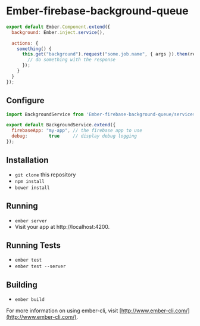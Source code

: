 # Ember-firebase-background-queue

```javascript
export default Ember.Component.extend({
  background: Ember.inject.service(),

  actions: {
    something() {
      this.get("background").request("some.job.name", { args }).then(response => {
        // do something with the response
      });
    }
  }
});
```

## Configure

```javascript
import BackgroundService from 'Ember-firebase-background-queue/services/background';

export default BackgroundService.extend({
  firebaseApp: "my-app", // the firebase app to use
  debug:        true     // display debug logging
});
```

## Installation

* `git clone` this repository
* `npm install`
* `bower install`

## Running

* `ember server`
* Visit your app at http://localhost:4200.

## Running Tests

* `ember test`
* `ember test --server`

## Building

* `ember build`

For more information on using ember-cli, visit [http://www.ember-cli.com/](http://www.ember-cli.com/).
